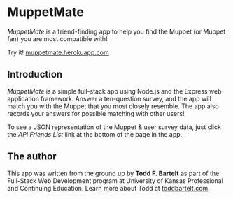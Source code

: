 # MuppetMate

*MuppetMate* is a friend-finding app to help you find the Muppet (or Muppet fan) you are most compatible with!

Try it! [muppetmate.herokuapp.com](http://muppetmate.herokuapp.com)

## Introduction

*MuppetMate* is a simple full-stack app using Node.js and the Express web application framework. Answer a ten-question survey, and the app will match you with the Muppet that you most closely resemble. The app also records your answers for possible matching with other users!

To see a JSON representation of the Muppet & user survey data, just click the *API Friends List* link at the bottom of the page in the app.

## The author

This app was written from the ground up by **Todd F. Bartelt** as part of the Full-Stack Web Development program at University of Kansas Professional and Continuing Education. Learn more about Todd at [toddbartelt.com](http://toddbartelt.com).